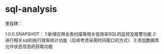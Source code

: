 # sql-analysis
里程碑：

1.0.0.SNAPSHOT：
  1:新增应用全表扫描等相关低效率SQL的监控及报警功能
  2:进行相关sql的执行效率统计功能（后续考虑采用时间窗口的方式）
  3:添加数据库允许状态信息的获取功能
